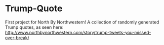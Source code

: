 # Trump-Quote

First project for North By Northwestern! A collection of randomly generated Trump quotes, as seen here: http://www.northbynorthwestern.com/story/trump-tweets-you-missed-over-break/
